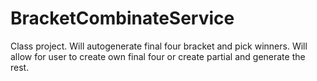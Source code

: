 BracketCombinateService
=======================

Class project. Will autogenerate final four bracket and pick winners. Will allow for user to create own final four or create partial and generate the rest.
